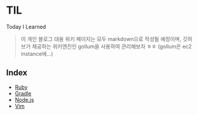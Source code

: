 # TIL
Today I Learned

> 이 개인 블로그 대용 위키 페이지는 모두 markdown으로 작성될 예정이며,
깃허브가 제공하는 위키엔진인 gollum을 사용하여 관리해보자 ㅎㅎ (gollum은 ec2 instance에...)

## Index
- [Ruby](Ruby)
- [Gradle](Gradle)
- [Node.js](nodejs)
- [Vim](Vim)